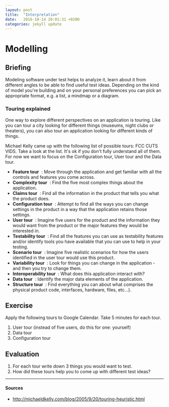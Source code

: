 ```yaml
---
layout: post
title:  "Interpretation"
date:   2016-10-14 20:01:31 +0200
categories: jekyll update
---
```


# Modelling

## Briefing
Modeling software under test helps to analyze it, learn about it from different angles to be able to find useful test ideas. Depending on the kind of model you're building and on your personal preferences you can pick an appropriate format, e.g. a list, a mindmap or a diagram.

### Touring explained
One way to explore different perspectives on an application is touring. Like you can tour a city looking for different things (museums, night clubs or theaters), you can also tour an application looking for different kinds of things.

Michael Kelly came up with the following list of possible tours: FCC CUTS VIDS. Take a look at the list. It's ok if you don't fully understand all of them. For now we want to focus on the Configuration tour, User tour and the Data tour.
- **Feature tour** ​ : Move through the application and get familiar with all the controls and features you come across.
- **Complexity tour** ​ : Find the five most complex things about the application.
- **Claims tour** ​ : Find all the information in the product that tells you what the product does.
- **Configuration tour** ​ : Attempt to find all the ways you can change settings in the product in a way that the application retains those settings.
- **User tour** ​ : Imagine five users for the product and the information they would want from the product or the major features they would be interested in.
- **Testability tour** ​ : Find all the features you can use as testability features and/or identify tools you have available that you can use to help in your testing.
- **Scenario tour** ​ : Imagine five realistic scenarios for how the users identified in the user tour would use this product.
- **Variability tour** ​ : Look for things you can change in the application - and then you try to change them.
- **Interoperability tour** ​ : What does this application interact with?
- **Data tour** ​ : Identify the major data elements of the application.
- **Structure tour** ​ : Find everything you can about what comprises the physical product code, interfaces, hardware, files, etc...).

## Exercise
Apply the following tours to Google Calendar. Take 5 minutes for each tour.
1. User tour (instead of five users, do this for one: yourself)
1. Data tour
1. Configuration tour

## Evaluation
1. For each tour write down 3 things you would want to test.
1. How did these tours help you to come up with different test ideas?

---

#### Sources
- http://michaeldkelly.com/blog/2005/9/20/touring-heuristic.html
